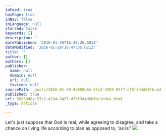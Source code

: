 ```yaml
---
inFeed: true
hasPage: true
inNav: false
inLanguage: null
starred: false
keywords: []
description: ''
datePublished: '2016-01-29T16:48:26.681Z'
dateModified: '2016-01-29T16:47:55.021Z'
title: ''
author: []
authors: []
publisher:
  name: null
  domain: null
  url: null
  favicon: null
sourcePath: _posts/2016-01-29-85858d8e-57c2-4284-84f7-df5f3d4d68fb.md
published: true
url: 85858d8e-57c2-4284-84f7-df5f3d4d68fb/index.html
_type: Article

---
```

Let's just suppose that God is real, while agreeing to disagree, and take a chance on living life according to plan as opposed to, 'as is!'
![](https://the-grid-user-content.s3-us-west-2.amazonaws.com/3ebe973f-3d13-44dc-aae5-63494fcb01e1.jpg)